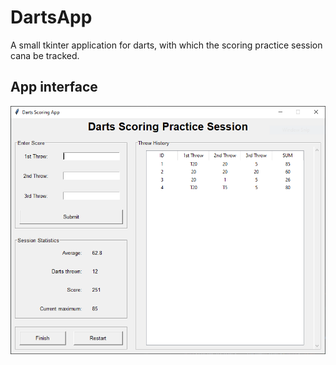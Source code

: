 # DartsApp

A small tkinter application for darts, with which the scoring practice session cana be tracked.

## App interface
![app_screenshot](pics/screenshot.PNG "App interface")
